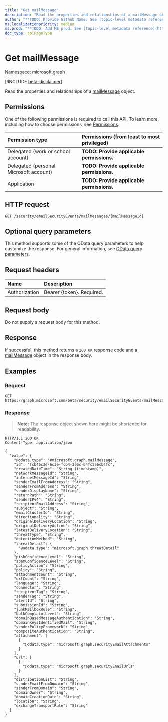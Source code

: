 ```yaml
---
title: "Get mailMessage"
description: "Read the properties and relationships of a mailMessage object."
author: "**TODO: Provide Github Name. See [topic-level metadata reference](https://msgo.azurewebsites.net/add/document/guidelines/metadata.html#topic-level-metadata)**"
ms.localizationpriority: medium
ms.prod: "**TODO: Add MS prod. See [topic-level metadata reference](https://msgo.azurewebsites.net/add/document/guidelines/metadata.html#topic-level-metadata)**"
doc_type: apiPageType
---
```


# Get mailMessage
Namespace: microsoft.graph

[!INCLUDE [beta-disclaimer](../../includes/beta-disclaimer.md)]

Read the properties and relationships of a [mailMessage](../resources/mailmessage.md) object.

## Permissions
One of the following permissions is required to call this API. To learn more, including how to choose permissions, see [Permissions](/graph/permissions-reference).

|Permission type|Permissions (from least to most privileged)|
|:---|:---|
|Delegated (work or school account)|**TODO: Provide applicable permissions.**|
|Delegated (personal Microsoft account)|**TODO: Provide applicable permissions.**|
|Application|**TODO: Provide applicable permissions.**|

## HTTP request

<!-- {
  "blockType": "ignored"
}
-->
``` http
GET /security/emailSecurityEvents/mailMessages/{mailMessageId}
```

## Optional query parameters
This method supports some of the OData query parameters to help customize the response. For general information, see [OData query parameters](/graph/query-parameters).

## Request headers
|Name|Description|
|:---|:---|
|Authorization|Bearer {token}. Required.|

## Request body
Do not supply a request body for this method.

## Response

If successful, this method returns a `200 OK` response code and a [mailMessage](../resources/mailmessage.md) object in the response body.

## Examples

### Request
<!-- {
  "blockType": "request",
  "name": "get_mailmessage"
}
-->
``` http
GET https://graph.microsoft.com/beta/security/emailSecurityEvents/mailMessages/{mailMessageId}
```


### Response
>**Note:** The response object shown here might be shortened for readability.
<!-- {
  "blockType": "response",
  "truncated": true,
  "@odata.type": "microsoft.graph.mailMessage"
}
-->
``` http
HTTP/1.1 200 OK
Content-Type: application/json

{
  "value": {
    "@odata.type": "#microsoft.graph.mailMessage",
    "id": "fcb46c3e-6c3e-fcb4-3e6c-b4fc3e6cb4fc",
    "createdDateTime": "String (timestamp)",
    "networkMessageId": "String",
    "internetMessageId": "String",
    "senderEmailFromAddress": "String",
    "senderFromAddress": "String",
    "senderDisplayName": "String",
    "returnPath": "String",
    "senderIPv4": "String",
    "recipientEmailAddress": "String",
    "subject": "String",
    "emailClusterId": "String",
    "directionality": "String",
    "originalDeliveryLocation": "String",
    "originalDeliveryAction": "String",
    "latestDeliveryLocation": "String",
    "threatType": "String",
    "detectionMethod": "String",
    "threatDetail": {
      "@odata.type": "microsoft.graph.threatDetail"
    },
    "pishConfidenceLevel": "String",
    "spamConfidenceLevel": "String",
    "policyAction": "String",
    "policy": "String",
    "attachmentCount": "String",
    "urlCount": "String",
    "language": "String",
    "connector": "String",
    "recipientTag": "String",
    "senderTag": "String",
    "alertId": "String",
    "submissionId": "String",
    "junkMailboxRule": "String",
    "bulkComplaintLevel": "String",
    "domainBasedMessageAuthentication": "String",
    "domainKeysIdentifiedMail": "String",
    "senderPolicyFramework": "String",
    "compositeAuthentication": "String",
    "attachment": [
      {
        "@odata.type": "microsoft.graph.securityEmailAttachments"
      }
    ],
    "url": [
      {
        "@odata.type": "microsoft.graph.securityEmailUrls"
      }
    ],
    "distributionList": "String",
    "senderEmailFromDomain": "String",
    "senderFromDomain": "String",
    "domainOwner": "String",
    "domainCreationDate": "String",
    "location": "String",
    "exchangeTransportRule": "String"
  }
}
```

